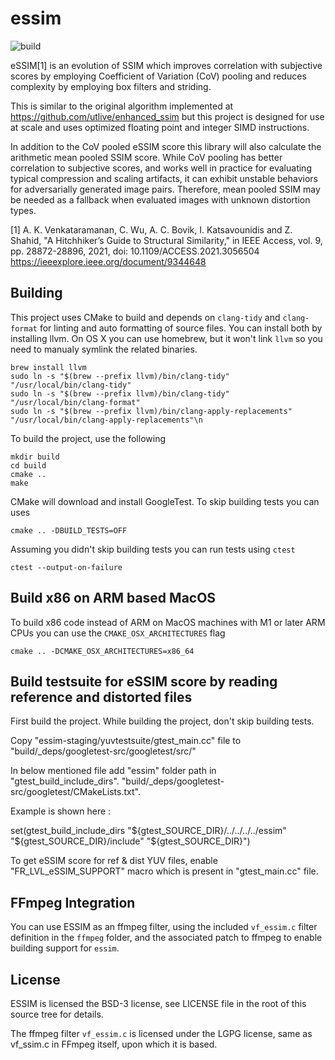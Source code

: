 # essim

![build](https://github.com/facebookresearch/essim/actions/workflows/cmake.yml/badge.svg)

eSSIM[1] is an evolution of SSIM which improves correlation with
subjective scores by employing Coefficient of Variation (CoV) pooling
and reduces complexity by employing box filters and striding.

This is similar to the original algorithm implemented at
https://github.com/utlive/enhanced_ssim but this project is designed
for use at scale and uses optimized floating point and integer SIMD
instructions.

In addition to the CoV pooled eSSIM score this library will also
calculate the arithmetic mean pooled SSIM score. While CoV pooling has
better correlation to subjective scores, and works well in practice
for evaluating typical compression and scaling artifacts, it can
exhibit unstable behaviors for adversarially generated image
pairs. Therefore, mean pooled SSIM may be needed as a fallback when
evaluated images with unknown distortion types.

[1] A. K. Venkataramanan, C. Wu, A. C. Bovik, I. Katsavounidis and Z. Shahid, "A Hitchhiker’s Guide to Structural Similarity," in IEEE Access, vol. 9, pp. 28872-28896, 2021, doi: 10.1109/ACCESS.2021.3056504
https://ieeexplore.ieee.org/document/9344648

## Building

This project uses CMake to build and depends on `clang-tidy` and
`clang-format` for linting and auto formatting of source files. You
can install both by installing llvm. On OS X you can use homebrew, but
it won't link `llvm` so you need to manualy symlink the related
binaries.

``` shell
brew install llvm
sudo ln -s "$(brew --prefix llvm)/bin/clang-tidy" "/usr/local/bin/clang-tidy"
sudo ln -s "$(brew --prefix llvm)/bin/clang-tidy" "/usr/local/bin/clang-format"
sudo ln -s "$(brew --prefix llvm)/bin/clang-apply-replacements" "/usr/local/bin/clang-apply-replacements"\n
```

To build the project, use the following

``` shell
mkdir build
cd build
cmake ..
make
```

CMake will download and install GoogleTest. To skip building tests you can uses

``` shell
cmake .. -DBUILD_TESTS=OFF
```

Assuming you didn't skip building tests you can run tests using `ctest`

``` shell
ctest --output-on-failure
```

## Build x86 on ARM based MacOS

To build x86 code instead of ARM on MacOS machines with M1 or later
ARM CPUs you can use the `CMAKE_OSX_ARCHITECTURES` flag

``` shell
cmake .. -DCMAKE_OSX_ARCHITECTURES=x86_64
```

## Build testsuite for eSSIM score by reading reference and distorted files

First build the project.
While building the project, don't skip building tests.

Copy "essim-staging/yuvtestsuite/gtest_main.cc" file to
"build/_deps/googletest-src/googletest/src/"

In below mentioned file add "essim" folder path in "gtest_build_include_dirs".
"build/_deps/googletest-src/googletest/CMakeLists.txt".

Example is shown here :

set(gtest_build_include_dirs
  "${gtest_SOURCE_DIR}/../../../../essim"
  "${gtest_SOURCE_DIR}/include"
  "${gtest_SOURCE_DIR}")

To get eSSIM score for ref & dist YUV files, enable
"FR_LVL_eSSIM_SUPPORT" macro which is present in "gtest_main.cc" file.

## FFmpeg Integration

You can use ESSIM as an ffmpeg filter, using the included `vf_essim.c`
filter definition in the `ffmpeg` folder, and the associated
patch to ffmpeg to enable building support for `essim`.

## License

ESSIM is licensed the BSD-3 license, see LICENSE file in the root of
this source tree for details.

The ffmpeg filter `vf_essim.c` is licensed under the LGPG license,
same as vf_ssim.c in FFmpeg itself, upon which it is based.
